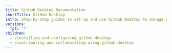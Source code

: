 ```yaml
---
title: GitHub Desktop Documentation
shortTitle: GitHub Desktop
intro: Step-by-step guides to set up and use GitHub Desktop to manage your project work.
versions:
  fpt: '*'
children:
  - /installing-and-configuring-github-desktop
  - /contributing-and-collaborating-using-github-desktop
---
```

